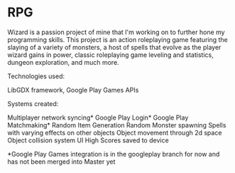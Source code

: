 # RPG

Wizard is a passion project of mine that I'm working on to further hone my programming skills. This project is an action roleplaying game featuring the slaying of a variety of monsters, a host of spells that evolve as the player wizard gains in power, classic roleplaying game leveling and statistics, dungeon exploration, and much more.

Technologies used:

LibGDX framework, Google Play Games APIs

Systems created:

Multiplayer network syncing*
Google Play Login*
Google Play Matchmaking*
Random Item Generation
Random Monster spawning
Spells with varying effects on other objects
Object movement through 2d space
Object collision system
UI
High Scores saved to device


*Google Play Games integration is in the googleplay branch for now and has not been merged into Master yet


